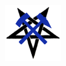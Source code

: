 <img src="../_images/ruhrpottmetaller_logo.jpeg" align="right" width="150" hight="150" alt="Ruhrpottmetaller logo">
